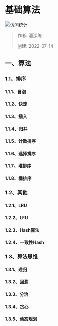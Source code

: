 # 基础算法

![访问统计](https://visitor-badge.glitch.me/badge?page_id=senlypan.qa.03-algorithms&left_color=blue&right_color=red)

> 作者: 潘深练
>
> 创建: 2022-07-14

## 一、算法

### 1.1、排序

#### 1.1.1、冒泡
#### 1.1.2、快速
#### 1.1.3、插入
#### 1.1.4、归并
#### 1.1.5、计数排序
#### 1.1.6、选择排序
#### 1.1.7、堆排序
#### 1.1.8、桶排序



### 1.2、其他

#### 1.2.1、LRU
#### 1.2.2、LFU
#### 1.2.3、Hash算法
#### 1.2.4、一致性Hash



### 1.3、算法思维

#### 1.3.1、递归
#### 1.3.2、回溯
#### 1.3.3、分治
#### 1.3.4、贪心
#### 1.3.5、动态规划